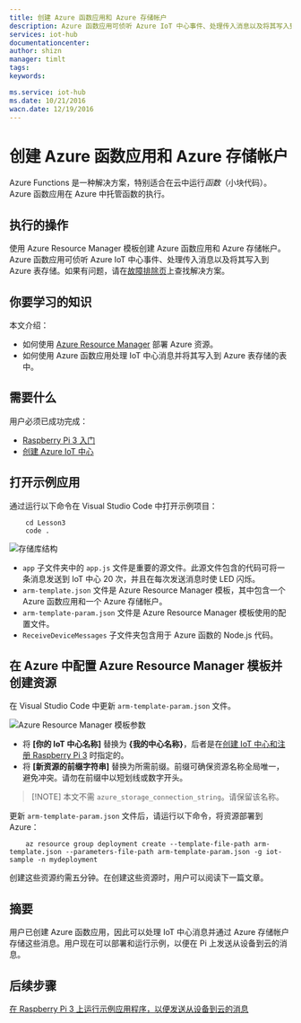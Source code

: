 ```yaml
---
title: 创建 Azure 函数应用和 Azure 存储帐户
description: Azure 函数应用可侦听 Azure IoT 中心事件、处理传入消息以及将其写入到 Azure 表存储。
services: iot-hub
documentationcenter: 
author: shizn
manager: timlt
tags: 
keywords: 

ms.service: iot-hub
ms.date: 10/21/2016
wacn.date: 12/19/2016
---
```


# 创建 Azure 函数应用和 Azure 存储帐户
Azure Functions 是一种解决方案，特别适合在云中运行*函数*（小块代码）。Azure 函数应用在 Azure 中托管函数的执行。

## 执行的操作
使用 Azure Resource Manager 模板创建 Azure 函数应用和 Azure 存储帐户。Azure 函数应用可侦听 Azure IoT 中心事件、处理传入消息以及将其写入到 Azure 表存储。如果有问题，请在[故障排除页](./iot-hub-raspberry-pi-kit-node-troubleshooting.md)上查找解决方案。

## 你要学习的知识
本文介绍：

* 如何使用 [Azure Resource Manager](../azure-resource-manager/resource-group-overview.md) 部署 Azure 资源。
* 如何使用 Azure 函数应用处理 IoT 中心消息并将其写入到 Azure 表存储的表中。

## 需要什么
用户必须已成功完成：

* [Raspberry Pi 3 入门](./iot-hub-raspberry-pi-kit-node-get-started.md)
* [创建 Azure IoT 中心](./iot-hub-raspberry-pi-kit-node-get-started.md)

## 打开示例应用
通过运行以下命令在 Visual Studio Code 中打开示例项目：

        cd Lesson3
        code .

![存储库结构](./media/iot-hub-raspberry-pi-lessons/lesson3/repo_structure.png)  

* `app` 子文件夹中的 `app.js` 文件是重要的源文件。此源文件包含的代码可将一条消息发送到 IoT 中心 20 次，并且在每次发送消息时使 LED 闪烁。
* `arm-template.json` 文件是 Azure Resource Manager 模板，其中包含一个 Azure 函数应用和一个 Azure 存储帐户。
* `arm-template-param.json` 文件是 Azure Resource Manager 模板使用的配置文件。
* `ReceiveDeviceMessages` 子文件夹包含用于 Azure 函数的 Node.js 代码。

## 在 Azure 中配置 Azure Resource Manager 模板并创建资源
在 Visual Studio Code 中更新 `arm-template-param.json` 文件。

![Azure Resource Manager 模板参数](./media/iot-hub-raspberry-pi-lessons/lesson3/arm_para.png)  

* 将 **[你的 IoT 中心名称]** 替换为 **{我的中心名称}**，后者是在[创建 IoT 中心和注册 Raspberry Pi 3](./iot-hub-raspberry-pi-kit-node-lesson2-prepare-azure-iot-hub.md) 时指定的。
* 将 **[新资源的前缀字符串]** 替换为所需前缀。前缀可确保资源名称全局唯一，避免冲突。请勿在前缀中以短划线或数字开头。

> [!NOTE] 本文不需 `azure_storage_connection_string`。请保留该名称。
> 
> 

更新 `arm-template-param.json` 文件后，请运行以下命令，将资源部署到 Azure：

        az resource group deployment create --template-file-path arm-template.json --parameters-file-path arm-template-param.json -g iot-sample -n mydeployment

创建这些资源约需五分钟。在创建这些资源时，用户可以阅读下一篇文章。

## 摘要
用户已创建 Azure 函数应用，因此可以处理 IoT 中心消息并通过 Azure 存储帐户存储这些消息。用户现在可以部署和运行示例，以便在 Pi 上发送从设备到云的消息。

## 后续步骤
[在 Raspberry Pi 3 上运行示例应用程序，以便发送从设备到云的消息](./iot-hub-raspberry-pi-kit-node-lesson3-run-azure-blink.md)

<!---HONumber=Mooncake_1212_2016-->